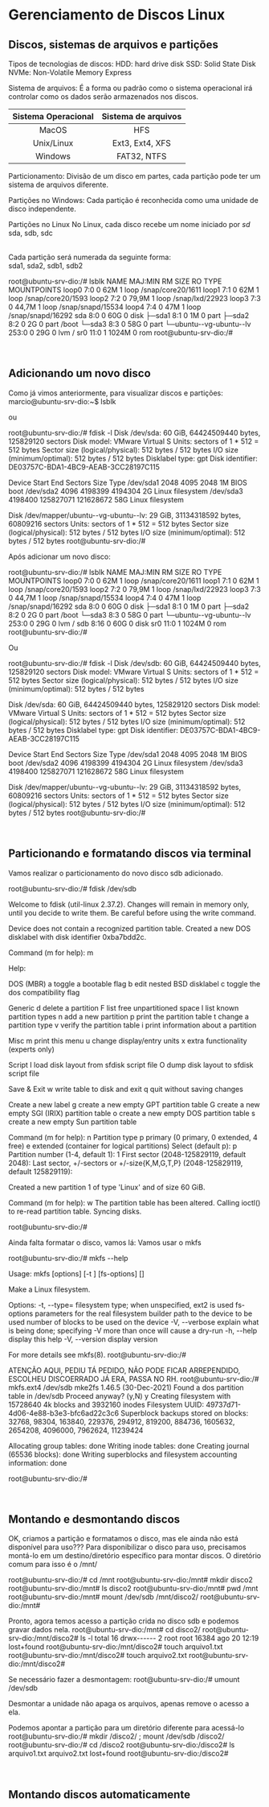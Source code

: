 # Gerenciamento de Discos Linux
## Discos, sistemas de arquivos e partições

Tipos de tecnologias de discos:
HDD: hard drive disk
SSD: Solid State Disk
NVMe: Non-Volatile Memory Express

Sistema de arquivos: É a forma ou padrão como o sistema operacional irá controlar como os dados serão armazenados nos discos.

| Sistema Operacional | Sistema de arquivos |
| :-----------------: | :-----------------: |
|        MacOS        |         HFS         |
|     Unix/Linux      |   Ext3, Ext4, XFS   |
|       Windows       |     FAT32, NTFS     |

Particionamento:
Divisão de um disco em partes, cada partição pode ter um sistema de arquivos diferente.

Partições no Windows:
Cada partição é reconhecida como uma unidade de disco independente.

Partições no Linux
No Linux, cada disco recebe um nome iniciado por *sd*
sda, sdb, sdc

<br>
Cada partição será numerada da seguinte forma:<br>
sda1, sda2, sdb1, sdb2 <br>

root@ubuntu-srv-dio:/# lsblk
NAME                      MAJ:MIN RM  SIZE RO TYPE MOUNTPOINTS
loop0                       7:0    0   62M  1 loop /snap/core20/1611
loop1                       7:1    0   62M  1 loop /snap/core20/1593
loop2                       7:2    0 79,9M  1 loop /snap/lxd/22923
loop3                       7:3    0 44,7M  1 loop /snap/snapd/15534
loop4                       7:4    0   47M  1 loop /snap/snapd/16292
sda                         8:0    0   60G  0 disk
├─sda1                      8:1    0    1M  0 part
├─sda2                      8:2    0    2G  0 part /boot
└─sda3                      8:3    0   58G  0 part
  └─ubuntu--vg-ubuntu--lv 253:0    0   29G  0 lvm  /
sr0                        11:0    1 1024M  0 rom
root@ubuntu-srv-dio:/#

<br>

## Adicionando um novo disco

Como já vimos anteriormente, para visualizar discos e partições:
marcio@ubuntu-srv-dio:~$ lsblk

ou 

root@ubuntu-srv-dio:/# fdisk -l
Disk /dev/sda: 60 GiB, 64424509440 bytes, 125829120 sectors
Disk model: VMware Virtual S
Units: sectors of 1 * 512 = 512 bytes
Sector size (logical/physical): 512 bytes / 512 bytes
I/O size (minimum/optimal): 512 bytes / 512 bytes
Disklabel type: gpt
Disk identifier: DE03757C-BDA1-4BC9-AEAB-3CC28197C115

Device       Start       End   Sectors Size Type
/dev/sda1     2048      4095      2048   1M BIOS boot
/dev/sda2     4096   4198399   4194304   2G Linux filesystem
/dev/sda3  4198400 125827071 121628672  58G Linux filesystem

Disk /dev/mapper/ubuntu--vg-ubuntu--lv: 29 GiB, 31134318592 bytes, 60809216 sectors
Units: sectors of 1 * 512 = 512 bytes
Sector size (logical/physical): 512 bytes / 512 bytes
I/O size (minimum/optimal): 512 bytes / 512 bytes
root@ubuntu-srv-dio:/#

Após adicionar um novo disco:

root@ubuntu-srv-dio:/# lsblk
NAME                      MAJ:MIN RM  SIZE RO TYPE MOUNTPOINTS
loop0                       7:0    0   62M  1 loop /snap/core20/1611
loop1                       7:1    0   62M  1 loop /snap/core20/1593
loop2                       7:2    0 79,9M  1 loop /snap/lxd/22923
loop3                       7:3    0 44,7M  1 loop /snap/snapd/15534
loop4                       7:4    0   47M  1 loop /snap/snapd/16292
sda                         8:0    0   60G  0 disk
├─sda1                      8:1    0    1M  0 part
├─sda2                      8:2    0    2G  0 part /boot
└─sda3                      8:3    0   58G  0 part
  └─ubuntu--vg-ubuntu--lv 253:0    0   29G  0 lvm  /
sdb                         8:16   0   60G  0 disk
sr0                        11:0    1 1024M  0 rom
root@ubuntu-srv-dio:/#

Ou

root@ubuntu-srv-dio:/# fdisk -l
Disk /dev/sdb: 60 GiB, 64424509440 bytes, 125829120 sectors
Disk model: VMware Virtual S
Units: sectors of 1 * 512 = 512 bytes
Sector size (logical/physical): 512 bytes / 512 bytes
I/O size (minimum/optimal): 512 bytes / 512 bytes

Disk /dev/sda: 60 GiB, 64424509440 bytes, 125829120 sectors
Disk model: VMware Virtual S
Units: sectors of 1 * 512 = 512 bytes
Sector size (logical/physical): 512 bytes / 512 bytes
I/O size (minimum/optimal): 512 bytes / 512 bytes
Disklabel type: gpt
Disk identifier: DE03757C-BDA1-4BC9-AEAB-3CC28197C115

Device       Start       End   Sectors Size Type
/dev/sda1     2048      4095      2048   1M BIOS boot
/dev/sda2     4096   4198399   4194304   2G Linux filesystem
/dev/sda3  4198400 125827071 121628672  58G Linux filesystem

Disk /dev/mapper/ubuntu--vg-ubuntu--lv: 29 GiB, 31134318592 bytes, 60809216 sectors
Units: sectors of 1 * 512 = 512 bytes
Sector size (logical/physical): 512 bytes / 512 bytes
I/O size (minimum/optimal): 512 bytes / 512 bytes
root@ubuntu-srv-dio:/#

<br>

## Particionando e formatando discos via terminal

Vamos realizar o particionamento do novo disco sdb adicionado.

root@ubuntu-srv-dio:/# fdisk /dev/sdb

Welcome to fdisk (util-linux 2.37.2).
Changes will remain in memory only, until you decide to write them.
Be careful before using the write command.

Device does not contain a recognized partition table.
Created a new DOS disklabel with disk identifier 0xba7bdd2c.

Command (m for help): m

Help:

  DOS (MBR)
   a   toggle a bootable flag
   b   edit nested BSD disklabel
   c   toggle the dos compatibility flag

  Generic
   d   delete a partition
   F   list free unpartitioned space
   l   list known partition types
   n   add a new partition
   p   print the partition table
   t   change a partition type
   v   verify the partition table
   i   print information about a partition

  Misc
   m   print this menu
   u   change display/entry units
   x   extra functionality (experts only)

  Script
   I   load disk layout from sfdisk script file
   O   dump disk layout to sfdisk script file

  Save & Exit
   w   write table to disk and exit
   q   quit without saving changes

  Create a new label
   g   create a new empty GPT partition table
   G   create a new empty SGI (IRIX) partition table
   o   create a new empty DOS partition table
   s   create a new empty Sun partition table


Command (m for help): n
Partition type
   p   primary (0 primary, 0 extended, 4 free)
   e   extended (container for logical partitions)
Select (default p): p
Partition number (1-4, default 1): 1
First sector (2048-125829119, default 2048):
Last sector, +/-sectors or +/-size{K,M,G,T,P} (2048-125829119, default 125829119):

Created a new partition 1 of type 'Linux' and of size 60 GiB.

Command (m for help): w
The partition table has been altered.
Calling ioctl() to re-read partition table.
Syncing disks.

root@ubuntu-srv-dio:/#

Ainda falta formatar o disco, vamos lá:
Vamos usar o mkfs

root@ubuntu-srv-dio:/# mkfs --help

Usage:
 mkfs [options] [-t <type>] [fs-options] <device> [<size>]

Make a Linux filesystem.

Options:
 -t, --type=<type>  filesystem type; when unspecified, ext2 is used
     fs-options     parameters for the real filesystem builder
     <device>       path to the device to be used
     <size>         number of blocks to be used on the device
 -V, --verbose      explain what is being done;
                      specifying -V more than once will cause a dry-run
 -h, --help         display this help
 -V, --version      display version

For more details see mkfs(8).
root@ubuntu-srv-dio:/#

ATENÇÃO AQUI, PEDIU TÁ PEDIDO, NÃO PODE FICAR ARREPENDIDO, ESCOLHEU DISCOERRADO JÁ ERA, PASSA NO RH.
root@ubuntu-srv-dio:/# mkfs.ext4 /dev/sdb
mke2fs 1.46.5 (30-Dec-2021)
Found a dos partition table in /dev/sdb
Proceed anyway? (y,N) y
Creating filesystem with 15728640 4k blocks and 3932160 inodes
Filesystem UUID: 49737d71-4d06-4e88-b3e3-bfc6ad22c3c6
Superblock backups stored on blocks:
        32768, 98304, 163840, 229376, 294912, 819200, 884736, 1605632, 2654208,
        4096000, 7962624, 11239424

Allocating group tables: done
Writing inode tables: done
Creating journal (65536 blocks): done
Writing superblocks and filesystem accounting information: done

root@ubuntu-srv-dio:/#

<br>

## Montando e desmontando discos

OK, criamos a partição e formatamos o disco, mas ele ainda não está disponível para uso???
Para disponibilizar o disco para uso, precisamos montá-lo em um destino/diretório específico para montar discos. O diretório comum para isso é o /mnt/

root@ubuntu-srv-dio:/# cd /mnt
root@ubuntu-srv-dio:/mnt# mkdir disco2
root@ubuntu-srv-dio:/mnt# ls
disco2
root@ubuntu-srv-dio:/mnt# pwd
/mnt
root@ubuntu-srv-dio:/mnt# mount /dev/sdb /mnt/disco2/
root@ubuntu-srv-dio:/mnt#

Pronto, agora temos acesso a partição crida no disco sdb e podemos gravar dados nela.
root@ubuntu-srv-dio:/mnt# cd disco2/
root@ubuntu-srv-dio:/mnt/disco2# ls -l
total 16
drwx------ 2 root root 16384 ago 20 12:19 lost+found
root@ubuntu-srv-dio:/mnt/disco2# touch arquivo1.txt
root@ubuntu-srv-dio:/mnt/disco2# touch arquivo2.txt
root@ubuntu-srv-dio:/mnt/disco2#

Se necessário fazer a desmontagem:
root@ubuntu-srv-dio:/# umount /dev/sdb

Desmontar a unidade não apaga os arquivos, apenas remove o acesso a ela.

Podemos apontar a partição para um diretório diferente para acessá-lo
root@ubuntu-srv-dio:/# mkdir /disco2/ ; mount /dev/sdb /disco2/
root@ubuntu-srv-dio:/# cd /disco2
root@ubuntu-srv-dio:/disco2# ls
arquivo1.txt  arquivo2.txt  lost+found
root@ubuntu-srv-dio:/disco2#

<br>

## Montando discos automaticamente